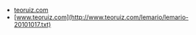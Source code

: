 * [teoruiz.com](https://teoruiz.com/archivos/2010/10/17/lemario-actualizado-espanol)
* [www.teoruiz.com](http://www.teoruiz.com/lemario/lemario-20101017.txt)
